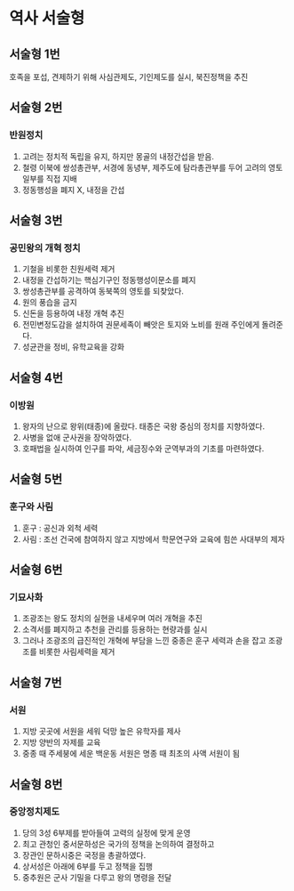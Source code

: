 # 역사 서술형

## 서술형 1번
호족을 포섭, 견제하기 위해 사심관제도, 기인제도를 실시, 북진정책을 추진

## 서술형 2번
### 반원정치
1. 고려는 정치적 독립을 유지, 하지만 몽골의 내정간섭을 받음.
2. 철령 이북에 쌍성총관부, 서경에 동녕부, 제주도에 탐라총관부를 두어 고려의 영토 일부를 직접 지배
3. 정동행성을 폐지 X, 내정을 간섭

## 서술형 3번
### 공민왕의 개혁 정치
1. 기철을 비롯한 친원세력 제거
2. 내정을 간섭하기는 핵심기구인 정동행성이문소를 폐지
3. 쌍성총관부를 공격하여 동북쪽의 영토를 되찾았다.
4. 원의 풍습을 금지
5. 신돈을 등용하여 내정 개혁 추진
6. 전민변정도감을 설치하여 권문세족이 빼앗은 토지와 노비를 원래 주인에게 돌려준다.
7. 성균관을 정비, 유학교육을 강화

## 서술형 4번
### 이방원
1. 왕자의 난으로 왕위(태종)에 올랐다. 태종은 국왕 중심의 정치를 지향하였다.
2. 사병을 없애 군사권을 장악하였다.
3. 호패법을 실시하여 인구를 파악, 세금징수와 군역부과의 기초를 마련하였다.

## 서술형 5번
### 훈구와 사림
1. 훈구 : 공신과 외척 세력
2. 사림 : 조선 건국에 참여하지 않고 지방에서 학문연구와 교육에 힘쓴 사대부의 제자

## 서술형 6번
### 기묘사화
1. 조광조는 왕도 정치의 실현을 내세우며 여러 개혁을 추진
2. 소격서를 폐지하고 추천을 관리를 등용하는 현량과를 실시
3. 그러나 조광조의 급진적인 개혁에 부담을 느낀 중종은 훈구 세력과 손을 잡고 조광조를 비롯한 사림세력을 제거

## 서술형 7번
### 서원
1. 지방 곳곳에 서원을 세워 덕망 높은 유학자를 제사
2. 지방 양반의 자제를 교육
3. 중종 때 주세붕에 세운 백운동 서원은 명종 때 최초의 사액 서원이 됨

## 서술형 8번
### 중앙정치제도
1. 당의 3성 6부제를 받아들여 고력의 실정에 맞게 운영
2. 최고 관청인 중서문하성은 국가의 정책을 논의하여 결정하고
3. 장관인 문하시중은 국정을 총괄하였다.
4. 상서성은 아래에 6부를 두고 정책을 집행
5. 중추원은 군사 기밀을 다루고 왕의 명령을 전달
